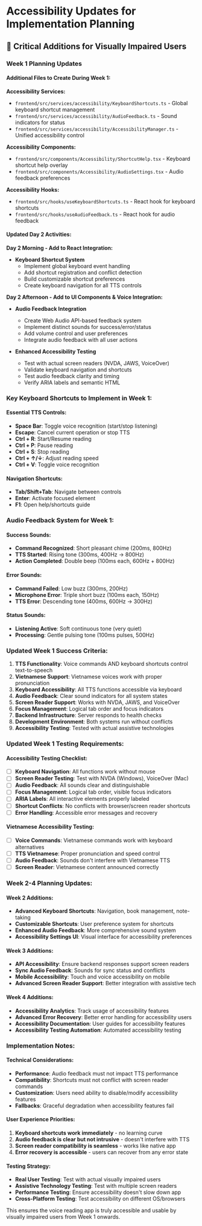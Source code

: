 # Accessibility Updates for Implementation Planning

## 🎯 **Critical Additions for Visually Impaired Users**

### **Week 1 Planning Updates**

#### **Additional Files to Create During Week 1:**

**Accessibility Services:**

- `frontend/src/services/accessibility/KeyboardShortcuts.ts` - Global keyboard shortcut management
- `frontend/src/services/accessibility/AudioFeedback.ts` - Sound indicators for status
- `frontend/src/services/accessibility/AccessibilityManager.ts` - Unified accessibility control

**Accessibility Components:**

- `frontend/src/components/Accessibility/ShortcutHelp.tsx` - Keyboard shortcut help overlay
- `frontend/src/components/Accessibility/AudioSettings.tsx` - Audio feedback preferences

**Accessibility Hooks:**

- `frontend/src/hooks/useKeyboardShortcuts.ts` - React hook for keyboard shortcuts
- `frontend/src/hooks/useAudioFeedback.ts` - React hook for audio feedback

#### **Updated Day 2 Activities:**

**Day 2 Morning - Add to React Integration:**

- **Keyboard Shortcut System**
  - Implement global keyboard event handling
  - Add shortcut registration and conflict detection
  - Build customizable shortcut preferences
  - Create keyboard navigation for all TTS controls

**Day 2 Afternoon - Add to UI Components & Voice Integration:**

- **Audio Feedback Integration**

  - Create Web Audio API-based feedback system
  - Implement distinct sounds for success/error/status
  - Add volume control and user preferences
  - Integrate audio feedback with all user actions

- **Enhanced Accessibility Testing**
  - Test with actual screen readers (NVDA, JAWS, VoiceOver)
  - Validate keyboard navigation and shortcuts
  - Test audio feedback clarity and timing
  - Verify ARIA labels and semantic HTML

### **Key Keyboard Shortcuts to Implement in Week 1:**

#### **Essential TTS Controls:**

- **Space Bar**: Toggle voice recognition (start/stop listening)
- **Escape**: Cancel current operation or stop TTS
- **Ctrl + R**: Start/Resume reading
- **Ctrl + P**: Pause reading
- **Ctrl + S**: Stop reading
- **Ctrl + ↑/↓**: Adjust reading speed
- **Ctrl + V**: Toggle voice recognition

#### **Navigation Shortcuts:**

- **Tab/Shift+Tab**: Navigate between controls
- **Enter**: Activate focused element
- **F1**: Open help/shortcuts guide

### **Audio Feedback System for Week 1:**

#### **Success Sounds:**

- **Command Recognized**: Short pleasant chime (200ms, 800Hz)
- **TTS Started**: Rising tone (300ms, 400Hz → 800Hz)
- **Action Completed**: Double beep (100ms each, 600Hz + 800Hz)

#### **Error Sounds:**

- **Command Failed**: Low buzz (300ms, 200Hz)
- **Microphone Error**: Triple short buzz (100ms each, 150Hz)
- **TTS Error**: Descending tone (400ms, 600Hz → 300Hz)

#### **Status Sounds:**

- **Listening Active**: Soft continuous tone (very quiet)
- **Processing**: Gentle pulsing tone (100ms pulses, 500Hz)

### **Updated Week 1 Success Criteria:**

1. **TTS Functionality**: Voice commands AND keyboard shortcuts control text-to-speech
2. **Vietnamese Support**: Vietnamese voices work with proper pronunciation
3. **Keyboard Accessibility**: All TTS functions accessible via keyboard
4. **Audio Feedback**: Clear sound indicators for all system states
5. **Screen Reader Support**: Works with NVDA, JAWS, and VoiceOver
6. **Focus Management**: Logical tab order and focus indicators
7. **Backend Infrastructure**: Server responds to health checks
8. **Development Environment**: Both systems run without conflicts
9. **Accessibility Testing**: Tested with actual assistive technologies

### **Updated Week 1 Testing Requirements:**

#### **Accessibility Testing Checklist:**

- [ ] **Keyboard Navigation**: All functions work without mouse
- [ ] **Screen Reader Testing**: Test with NVDA (Windows), VoiceOver (Mac)
- [ ] **Audio Feedback**: All sounds clear and distinguishable
- [ ] **Focus Management**: Logical tab order, visible focus indicators
- [ ] **ARIA Labels**: All interactive elements properly labeled
- [ ] **Shortcut Conflicts**: No conflicts with browser/screen reader shortcuts
- [ ] **Error Handling**: Accessible error messages and recovery

#### **Vietnamese Accessibility Testing:**

- [ ] **Voice Commands**: Vietnamese commands work with keyboard alternatives
- [ ] **TTS Vietnamese**: Proper pronunciation and speed control
- [ ] **Audio Feedback**: Sounds don't interfere with Vietnamese TTS
- [ ] **Screen Reader**: Vietnamese content announced correctly

### **Week 2-4 Planning Updates:**

#### **Week 2 Additions:**

- **Advanced Keyboard Shortcuts**: Navigation, book management, note-taking
- **Customizable Shortcuts**: User preference system for shortcuts
- **Enhanced Audio Feedback**: More comprehensive sound system
- **Accessibility Settings UI**: Visual interface for accessibility preferences

#### **Week 3 Additions:**

- **API Accessibility**: Ensure backend responses support screen readers
- **Sync Audio Feedback**: Sounds for sync status and conflicts
- **Mobile Accessibility**: Touch and voice accessibility on mobile
- **Advanced Screen Reader Support**: Better integration with assistive tech

#### **Week 4 Additions:**

- **Accessibility Analytics**: Track usage of accessibility features
- **Advanced Error Recovery**: Better error handling for accessibility users
- **Accessibility Documentation**: User guides for accessibility features
- **Accessibility Testing Automation**: Automated accessibility testing

### **Implementation Notes:**

#### **Technical Considerations:**

- **Performance**: Audio feedback must not impact TTS performance
- **Compatibility**: Shortcuts must not conflict with screen reader commands
- **Customization**: Users need ability to disable/modify accessibility features
- **Fallbacks**: Graceful degradation when accessibility features fail

#### **User Experience Priorities:**

1. **Keyboard shortcuts work immediately** - no learning curve
2. **Audio feedback is clear but not intrusive** - doesn't interfere with TTS
3. **Screen reader compatibility is seamless** - works like native app
4. **Error recovery is accessible** - users can recover from any error state

#### **Testing Strategy:**

- **Real User Testing**: Test with actual visually impaired users
- **Assistive Technology Testing**: Test with multiple screen readers
- **Performance Testing**: Ensure accessibility doesn't slow down app
- **Cross-Platform Testing**: Test accessibility on different OS/browsers

This ensures the voice reading app is truly accessible and usable by visually impaired users from Week 1 onwards.
